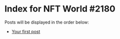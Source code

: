 # Index for NFT World #2180
Posts will be displayed in the order below:

- [Your first post](./001-first.md)

